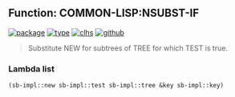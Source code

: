## Function: COMMON-LISP:NSUBST-IF
[![package](https://img.shields.io/badge/Package-COMMON--LISP-5f9ea0.svg?style=social&colorA=999999)](../) [![type](https://img.shields.io/badge/Type-Function-5f9ea0.svg?style=social&colorA=999999)](../#function) [![clhs](https://img.shields.io/badge/CLHS-NSUBST--IF-5f9ea0.svg?style=social&colorA=999999)](http://www.lispworks.com/documentation/HyperSpec/Body/f_substc.htm) [![github](https://img.shields.io/badge/GitHub-View_the_source-5f9ea0.svg?style=social&colorA=999999&logo=github)](https://github.com/sbcl/sbcl/blob/master/src/code/list.lisp/) 

> Substitute NEW for subtrees of TREE for which TEST is true.

### Lambda list
```cl
(sb-impl::new sb-impl::test sb-impl::tree &key sb-impl::key)
```
